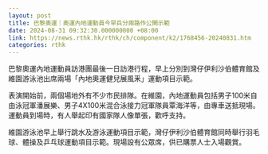 ```yaml
---
layout: post
title: 巴黎奧運｜奧運內地運動員今早兵分兩路作公開示範
date: 2024-08-31 09:32:30.000000000 +08:00
link: https://news.rthk.hk/rthk/ch/component/k2/1768456-20240831.htm
categories: rthk
---
```


巴黎奧運內地運動員訪港團最後一日訪港行程，早上分別到灣仔伊利沙伯體育館及維園游泳池出席兩場「內地奧運健兒展風釆」運動項目示範。

表演開始前，兩個場地外有不少市民排隊。在維園，內地運動員包括男子100米自由泳冠軍潘展樂、男子4X100米混合泳接力冠軍隊員覃海洋等，由專車送抵現場。運動員到場時，有人舉起印有國家隊人像單張，歡呼支持。

維園游泳池早上舉行跳水及游泳運動項目示範，灣仔伊利沙伯體育館同時舉行羽毛球、體操及乒乓球運動項目示範。現場設有公眾席，供已購票人士入場觀賞。
